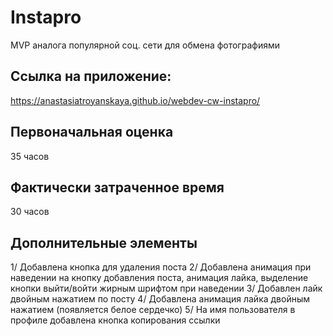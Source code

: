 # Instapro

MVP аналога популярной соц. сети для обмена фотографиями

## Ссылка на приложение:

https://anastasiatroyanskaya.github.io/webdev-cw-instapro/

## Первоначальная оценка

35 часов

## Фактически затраченное время

30 часов

## Дополнительные элементы

1/ Добавлена кнопка для удаления поста
2/ Добавлена анимация при наведении на кнопку добавления поста, анимация лайка, выделение кнопки выйти/войти жирным шрифтом при наведении
3/ Добавлен лайк двойным нажатием по посту
4/ Добавлена анимация лайка двойным нажатием (появляется белое сердечко)
5/ На имя пользователя в профиле добавлена кнопка копирования ссылки 
